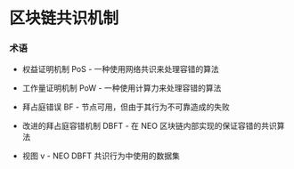 # 区块链共识机制

### 术语

- 权益证明机制 PoS - 一种使用网络共识来处理容错的算法

- 工作量证明机制 PoW - 一种使用计算力来处理容错的算法

- 拜占庭错误 BF - 节点可用，但由于其行为不可靠造成的失败

- 改进的拜占庭容错机制 DBFT - 在 NEO 区块链内部实现的保证容错的共识算法

- 视图 v - NEO DBFT 共识行为中使用的数据集